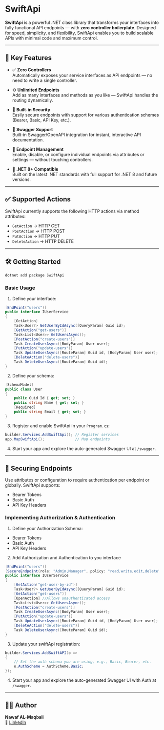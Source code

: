 # SwiftApi

**SwiftApi** is a powerful .NET class library that transforms your interfaces into fully functional API endpoints — with **zero controller boilerplate**. Designed for speed, simplicity, and flexibility, SwiftApi enables you to build scalable APIs with minimal code and maximum control.

---

## 🚀 Key Features

- ✅ **Zero Controllers**  
  Automatically exposes your service interfaces as API endpoints — no need to write a single controller.

- ⚙️ **Unlimited Endpoints**  
  Add as many interfaces and methods as you like — SwiftApi handles the routing dynamically.

- 🔐 **Built-in Security**  
  Easily secure endpoints with support for various authentication schemes (Bearer, Basic, API Key, etc.).

- 📄 **Swagger Support**  
  Built-in Swagger/OpenAPI integration for instant, interactive API documentation.

- 🧩 **Endpoint Management**  
  Enable, disable, or configure individual endpoints via attributes or settings — without touching controllers.

- 🎯 **.NET 8+ Compatible**  
  Built on the latest .NET standards with full support for .NET 8 and future versions.

---

## ✅ Supported Actions

SwiftApi currently supports the following HTTP actions via method attributes:

- `GetAction` → HTTP GET  
- `PostAction` → HTTP POST  
- `PutAction` → HTTP PUT  
- `DeleteAction` → HTTP DELETE

---

## 🛠️ Getting Started

```bash
dotnet add package SwiftApi
```

### Basic Usage

1. Define your interface:
```csharp
[EndPoint("users")]
public interface IUserService
{
    [GetAction]
    Task<User?> GetUserByIdAsync([QueryParam] Guid id);
    [GetAction("get-users")]
    Task<List<User>> GetUsersAsync();
    [PostAction("create-users")]
    Task CreateUserAsync([BodyParam] User user);
    [PutAction("update-users")]
    Task UpdateUserAsync([RouteParam] Guid id, [BodyParam] User user);
    [DeleteAction("delete-users")]
    Task DeleteUserAsync([RouteParam] Guid id);
}
```

2. Define your schema:
```csharp
[SchemaModel]
public class User
{
    public Guid Id { get; set; }
    public string Name { get; set; }
    [Required]
    public string Email { get; set; }
}
```

3. Register and enable SwiftApi in your `Program.cs`:
```csharp
builder.Services.AddSwiftApi(); // Register services
app.MapSwiftApi();              // Map endpoints
```

4. Start your app and explore the auto-generated Swagger UI at `/swagger`.

---

## 🔐 Securing Endpoints

Use attributes or configuration to require authentication per endpoint or globally. SwiftApi supports:

- Bearer Tokens
- Basic Auth
- API Key Headers

### Implementing Authorization & Authentication

1. Define your Authorization Schema:
- Bearer Tokens
- Basic Auth
- API Key Headers

2. Add Authorization and Authentication to you interface
```csharp
[EndPoint("users")]
[SecureEndpoint(role: "Admin,Manager", policy: "read,write,edit,delete")]
public interface IUserService
{
    [GetAction("get-user-by-id")]
    Task<User?> GetUserByIdAsync([QueryParam] Guid id);
    [GetAction("get-users")]
    [OpenAction] //Allows unauthenticated access
    Task<List<User>> GetUsersAsync();
    [PostAction("create-users")]
    Task CreateUserAsync([BodyParam] User user);
    [PutAction("update-users")]
    Task UpdateUserAsync([RouteParam] Guid id, [BodyParam] User user);
    [DeleteAction("delete-users")]
    Task DeleteUserAsync([RouteParam] Guid id);
}
```

3. Update your swiftApi registration:
```csharp
builder.Services.AddSwiftAPI(o =>
{
    // Set the auth schema you are using, e.g., Basic, Bearer, etc.
    o.AuthScheme = AuthScheme.Basic; 
});
```

4. Start your app and explore the auto-generated Swagger UI with Auth at `/swagger`.

---

## 🙋‍♂️ Author

**Nawaf AL-Maqbali**  
📧 [LinkedIn](https://www.linkedin.com/in/nawaf-al-maqbali-6bb4a6227)
